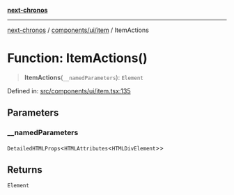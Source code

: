 [**next-chronos**](../../../../README.md)

***

[next-chronos](../../../../README.md) / [components/ui/item](../README.md) / ItemActions

# Function: ItemActions()

> **ItemActions**(`__namedParameters`): `Element`

Defined in: [src/components/ui/item.tsx:135](https://github.com/Bababum95/next-chronos/blob/41860730c8dd12c16699269e1eee86402c8d1a9f/src/components/ui/item.tsx#L135)

## Parameters

### \_\_namedParameters

`DetailedHTMLProps`\<`HTMLAttributes`\<`HTMLDivElement`\>\>

## Returns

`Element`
